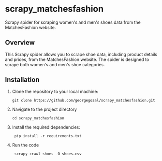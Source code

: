 # scrapy_matchesfashion

Scrapy spider for scraping women's and men's shoes data from the MatchesFashion website.

## Overview

This Scrapy spider allows you to scrape shoe data, including product details and prices, from the MatchesFashion website. The spider is designed to scrape both women's and men's shoe categories.

## Installation

1. Clone the repository to your local machine:

       git clone https://github.com/georgegozal/scrapy_matchesfashion.git

2. Navigate to the project directory

       cd scrapy_matchesfashion
3. Install the required dependencies:

        pip install -r requirements.txt
    

4. Run the code

        scrapy crawl shoes -O shoes.csv
